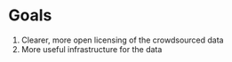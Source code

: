 # Goals

1. Clearer, more open licensing of the crowdsourced data
2. More useful infrastructure for the data
